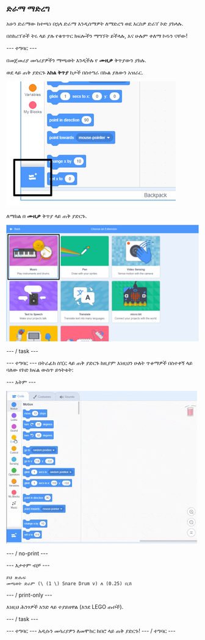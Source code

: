 ## ድራማ ማድረግ

አሁን ድራማው ከተጫነ በኋላ ድራማ እንዲሰማዎት ለማድረግ ወደ እርስዎ ድራፕ ኮድ ያክላሉ.

በስክሪፕቶች ትሩ ላይ ያሉ የቁጥጥር ክፍሎችን ማግኘት ይችላሉ, እና ሁሉም ቀለማ ኮዱን ናቸው!

\--- ተግባር \---

በመጀመሪያ መሳሪያዎችን ማጫወት እንዲችሉ የ **ሙዚቃ** ቅጥያውን ያክሉ.

ወደ ላይ ጠቅ ያድርጉ **አክል ቅጥያ** ከታች በስተግራ በኩል ያለውን አዝራር.

![የቅጥያ አዝራሩ ድብልቅ አክል](images/add-extension-annotated.png)

ለማከል በ **ሙዚቃ** ቅጥያ ላይ ጠቅ ያድርጉ.

![music extension highlighted](images/click-music-annotated.png)

\--- / task \---

\--- ተግባር \--- በትራፊክ ስፒር ላይ ጠቅ ያድርጉ ከዚያም እነዚህን ሁለት ጥቆማዎች በስተቀኝ ላይ ባለው የኮድ ክፍል ውስጥ ይጎትቱት:

\--- አትም \---

![ቅጽበታዊ ገጽ እይታ](images/connect-block.gif)

\--- / no-print \---

\--- እታተም ብቻ \---

```blocks3
ይህ ጽሑፍ
መጫወት ድራም (\ (1 \) Snare Drum v) ለ (0.25) ቢሽ
```

\--- / print-only \---

እነዚህ ሕንፃዎች አንድ ላይ ተያይዘዋል (እንደ LEGO ጡቦች).

\--- / task \---

\--- ተግባር \--- አዲሱን መሳሪያዎን ለመሞከር ከበሮ ላይ ጠቅ ያድርጉ! \--- / ተግባር \---